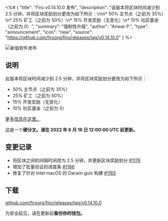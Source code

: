 <%# {
  "title": "Firo v0.14.10.0 发布",
  "description": "该版本将区块时间减少到 2.5 分钟，并将区块奖励划分更改为如下所示：\n\n* 50% 主节点（之前为 35%）\n* 25% 矿工（之前为 50%）\n* 15% 开发奖励（无变化）\n* 10% 社区基金（之前为 0）",
  "summary": "强制性升级",
  "author": "Anwar P.",
  "type": "announcement",
  "icon": "new",
  "source": "https://github.com/firoorg/firo/releases/tag/v0.14.10.0"
} %>

![新版软件发布](new_software.png)

## 说明

此版本将区块时间减少到 2.5 分钟，并将区块奖励划分更改为如下所示：

* 50% 主节点（之前为 35%）
* 25% 矿工（之前为 50%）
* 15% 开发奖励（无变化）
* 10% 社区基金（之前为 0）

[更多信息在这里。](2022-05-09-firo-upcoming-tokenomics-change.html)

这是一个**硬分叉。请在 2022 年 6 月 16 日 12:00:00 UTC 前更新。**

## 变更记录

* 将区块之间的间隔时间改为 2.5 分钟，并更新区块奖励划分 [#1176](https://github.com/firoorg/firo/pull/1176)
* 增加了批量验证的进度条 [#1166](https://github.com/firoorg/firo/pull/1166)
* 修复了针对 Intel macOS 的 Darwin guix 构建 [#1165](https://github.com/firoorg/firo/pull/1165)

## 下载

[github.com/firoorg/firo/releases/tag/v0.14.10.0](https://github.com/firoorg/firo/releases/tag/v0.14.10.0)

为安全起见，请在更新前**备份你的钱包。**
